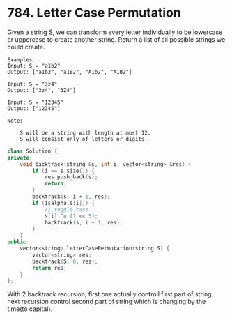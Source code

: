 # 784. Letter Case Permutation
Given a string S, we can transform every letter individually to be lowercase or uppercase to create another string.  Return a list of all possible strings we could create.
```
Examples:
Input: S = "a1b2"
Output: ["a1b2", "a1B2", "A1b2", "A1B2"]

Input: S = "3z4"
Output: ["3z4", "3Z4"]

Input: S = "12345"
Output: ["12345"]

Note:

    S will be a string with length at most 12.
    S will consist only of letters or digits.
``` 
```c++
class Solution {
private:
    void backtrack(string &s, int i, vector<string> &res) {
        if (i == s.size()) {
            res.push_back(s);
            return;
        }
        backtrack(s, i + 1, res);
        if (isalpha(s[i])) {
            // toggle case
            s[i] ^= (1 << 5);
            backtrack(s, i + 1, res);
        }
    }
public:
    vector<string> letterCasePermutation(string S) {
        vector<string> res;
        backtrack(S, 0, res);
        return res;
    }
};
```
With 2 backtrack recursion, first one actually controll first part of string, next recursion control second part of string which is changing by the time(to capital). 